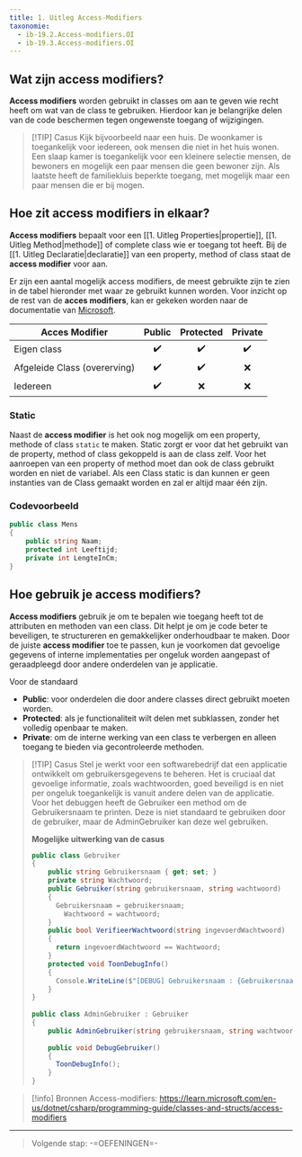 ```yaml
---
title: 1. Uitleg Access-Modifiers
taxonomie:
  - ib-19.2.Access-modifiers.OI
  - ib-19.3.Access-modifiers.OI
---
```


## Wat zijn access modifiers?
**Access modifiers** worden gebruikt in classes om aan te geven wie recht heeft om wat van de class te gebruiken. Hierdoor kan je belangrijke delen van de code beschermen tegen ongewenste toegang of wijzigingen.

> [!TIP] Casus
> Kijk bijvoorbeeld naar een huis. De woonkamer is toegankelijk voor iedereen, ook mensen die niet in het huis wonen. Een slaap kamer is toegankelijk voor een kleinere selectie mensen, de bewoners en mogelijk een paar mensen die geen bewoner zijn. Als laatste heeft de familiekluis beperkte toegang, met mogelijk maar een paar mensen die er bij mogen.

## Hoe zit access modifiers in elkaar?
**Access modifiers** bepaalt voor een [[1. Uitleg Properties|propertie]], [[1. Uitleg Method|methode]] of complete class wie er toegang tot heeft. Bij de [[1. Uitleg Declaratie|declaratie]] van een property, method of class staat de **access modifier** voor aan.

Er zijn een aantal mogelijk access modifiers, de meest gebruikte zijn te zien in de tabel hieronder met waar ze gebruikt kunnen worden. Voor inzicht op de rest van de **acces modifiers**, kan er gekeken worden naar de documentatie van [Microsoft](https://learn.microsoft.com/en-us/dotnet/csharp/programming-guide/classes-and-structs/access-modifiers).

| Acces Modifier               | Public | Protected | Private |
| ---------------------------- | :----: | :-------: | :-----: |
| Eigen class                  |  ✔️️   |    ✔️️    |   ✔️️   |
| Afgeleide Class (overerving) |  ✔️️   |    ✔️️    |    ❌    |
| Iedereen                     |  ✔️️   |     ❌     |    ❌    |

### Static
Naast de **access modifier** is het ook nog mogelijk om een property, methode of class `static` te maken. Static zorgt er voor dat het gebruikt van de property, method of class gekoppeld is aan de class zelf. Voor het aanroepen van een property of method moet dan ook de class gebruikt worden en niet de variabel. Als een Class static is dan kunnen er geen instanties van de Class gemaakt worden en zal er altijd maar één zijn.

### Codevoorbeeld
```C#
public class Mens  
{  
    public string Naam;
    protected int Leeftijd;
    private int LengteInCm;
}
```

## Hoe gebruik je access modifiers?
**Access modifiers** gebruik je om te bepalen wie toegang heeft tot de attributen en methoden van een class. Dit helpt je om je code beter te beveiligen, te structureren en gemakkelijker onderhoudbaar te maken. Door de juiste **access modifier** toe te passen, kun je voorkomen dat gevoelige gegevens of interne implementaties per ongeluk worden aangepast of geraadpleegd door andere onderdelen van je applicatie.

Voor de standaard
- **Public**: voor onderdelen die door andere classes direct gebruikt moeten worden.
- **Protected**: als je functionaliteit wilt delen met subklassen, zonder het volledig openbaar te maken.
- **Private**: om de interne werking van een class te verbergen en alleen toegang te bieden via gecontroleerde methoden.

> [!TIP] Casus
> Stel je werkt voor een softwarebedrijf dat een applicatie ontwikkelt om gebruikersgegevens te beheren. Het is cruciaal dat gevoelige informatie, zoals wachtwoorden, goed beveiligd is en niet per ongeluk toegankelijk is vanuit andere delen van de applicatie.
> Voor het debuggen heeft de Gebruiker een method om de Gebruikersnaam te printen. Deze is niet standaard te gebruiken door de gebruiker, maar de AdminGebruiker kan deze wel gebruiken.
> 
> **Mogelijke uitwerking van de casus**
> ```C#
> public class Gebruiker  
> {  
>     public string Gebruikersnaam { get; set; }  
>     private string Wachtwoord;  
>     public Gebruiker(string gebruikersnaam, string wachtwoord)  
>     {        
> 	    Gebruikersnaam = gebruikersnaam;  
>         Wachtwoord = wachtwoord;  
>     }    
>     public bool VerifieerWachtwoord(string ingevoerdWachtwoord)  
>     {        
> 	    return ingevoerdWachtwoord == Wachtwoord;  
>     }    
>     protected void ToonDebugInfo()  
>     {        
> 	    Console.WriteLine($"[DEBUG] Gebruikersnaam : {Gebruikersnaam}");  
>     }
> }  
>   
> public class AdminGebruiker : Gebruiker  
> {  
>     public AdminGebruiker(string gebruikersnaam, string wachtwoord) : base(gebruikersnaam, wachtwoord) { }  
>   
>     public void DebugGebruiker()  
>     {
> 	    ToonDebugInfo();  
>     }
> }
> ```


> [!info] Bronnen
> Access-modifiers: https://learn.microsoft.com/en-us/dotnet/csharp/programming-guide/classes-and-structs/access-modifiers

---

> Volgende stap: -=OEFENINGEN=-
